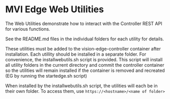 # MVI Edge Web Utilities

The Web Utilities demonstrate how to interact with the Controller REST API for various functions.

See the README.md files in the individual folders for each utility for details.

These utilities must be added to the vision-edge-controller container after installation. Each utillity should be installed in a separate folder. For convenience, the installwebutils.sh script is provided. This script will install all utility folders in the current directory and commit the controller container so the utilities will remain installed if the container is removed and recreated (EG by running the startedge.sh script)

When installed by the installwebutils.sh script, the utilities will each be in their own folder. To access them, use `https://<hostname>/<name of folder>`